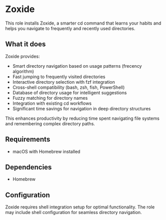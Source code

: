 # Zoxide

This role installs Zoxide, a smarter cd command that learns your habits and helps you navigate to frequently and recently used directories.

## What it does

Zoxide provides:
- Smart directory navigation based on usage patterns (frecency algorithm)
- Fast jumping to frequently visited directories
- Interactive directory selection with fzf integration
- Cross-shell compatibility (bash, zsh, fish, PowerShell)
- Database of directory usage for intelligent suggestions
- Fuzzy matching for directory names
- Integration with existing cd workflows
- Significant time savings for navigation in deep directory structures

This enhances productivity by reducing time spent navigating file systems and remembering complex directory paths.

## Requirements

- macOS with Homebrew installed

## Dependencies

- Homebrew

## Configuration

Zoxide requires shell integration setup for optimal functionality. The role may include shell configuration for seamless directory navigation.
